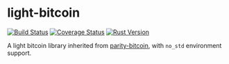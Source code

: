 # light-bitcoin

[![Build Status]][Circle CI]
[![Coverage Status]][Codecov]
[![Rust Version]][Rust 1.36+]

[Build Status]: https://img.shields.io/circleci/build/github/chainx-org/light-bitcoin/master?style=flat-square
[Circle CI]: https://circleci.com/gh/chainx-org/light-bitcoin/tree/master
[Coverage Status]: https://img.shields.io/codecov/c/github/chainx-org/light-bitcoin/master?style=flat-square
[Codecov]: https://codecov.io/gh/chainx-org/light-bitcoin/branch/master
[Rust Version]: https://img.shields.io/badge/rustc-1.36+-lightgray.svg?style=flat-square
[Rust 1.36+]: https://blog.rust-lang.org/2019/07/04/Rust-1.36.0.html

A light bitcoin library inherited from [parity-bitcoin](https://github.com/paritytech/parity-bitcoin), with `no_std` environment support.
